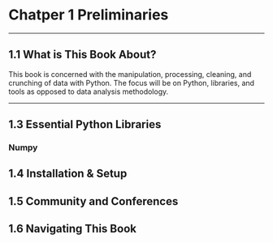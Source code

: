 # Chatper 1 Preliminaries
---
## 1.1 What is This Book About?
This book is concerned with the manipulation, processing, cleaning, and crunching of data with Python. The focus will be on Python, libraries, and tools as opposed to data analysis methodology.  

---
## 1.3 Essential Python Libraries
### Numpy

## 1.4 Installation & Setup
## 1.5 Community and Conferences
## 1.6 Navigating This Book